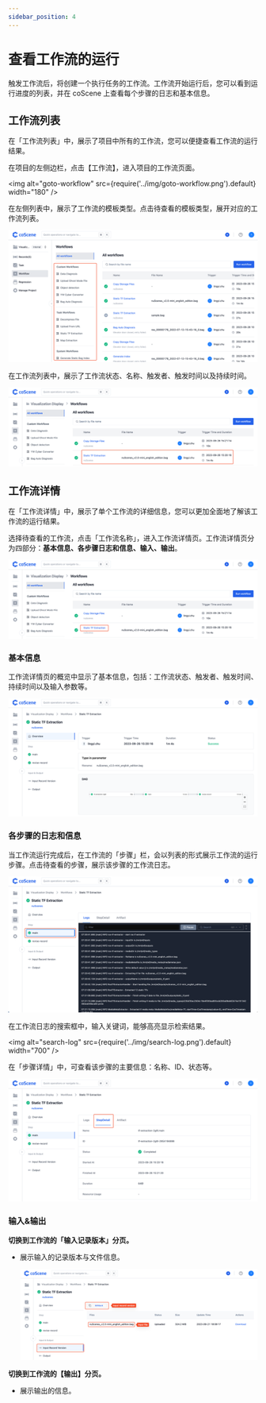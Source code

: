 ```yaml
---
sidebar_position: 4
---
```


# 查看工作流的运行

触发工作流后，将创建一个执行任务的工作流。工作流开始运行后，您可以看到运行进度的列表，并在 coScene 上查看每个步骤的日志和基本信息。

## 工作流列表

在「工作流列表」中，展示了项目中所有的工作流，您可以便捷查看工作流的运行结果。

在项目的左侧边栏，点击【工作流】，进入项目的工作流页面。

<img alt="goto-workflow" src={require('../img/goto-workflow.png').default} width="180" />

在左侧列表中，展示了工作流的模板类型。点击待查看的模板类型，展开对应的工作流列表。

![workflow-template](../img/workflow-template.png)

在工作流列表中，展示了工作流状态、名称、触发者、触发时间以及持续时间。

![list-workflow](../img/list-workflow.png)

## 工作流详情

在「工作流详情」中，展示了单个工作流的详细信息，您可以更加全面地了解该工作流的运行结果。

选择待查看的工作流，点击「工作流名称」，进入工作流详情页。工作流详情页分为四部分：**基本信息、各步骤日志和信息、输入、输出**。

![goto-workflow-detail](../img/goto-workflow-detail.png)

### 基本信息

工作流详情页的概览中显示了基本信息，包括：工作流状态、触发者、触发时间、持续时间以及输入参数等。

![workflow-base-info](../img/workflow-base-info.png)

### 各步骤的日志和信息

当工作流运行完成后，在工作流的「步骤」栏，会以列表的形式展示工作流的运行步骤。点击待查看的步骤，展示该步骤的工作流日志。

![click-stepname](../img/click-stepname.png)

在工作流日志的搜索框中，输入关键词，能够高亮显示检索结果。

<img alt="search-log" src={require('../img/search-log.png').default} width="700" />

在「步骤详情」中，可查看该步骤的主要信息：名称、ID、状态等。

![workflow-step-detail](../img/workflow-step-detail.png)

### 输入&输出

**切换到工作流的「输入记录版本」分页。**

- 展示输入的记录版本与文件信息。

  ![input-record-info](../img/input-record-info.png)

**切换到工作流的【输出】分页。**

- 展示输出的信息。
